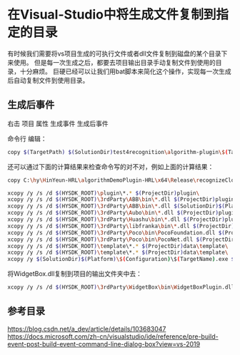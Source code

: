 # 在Visual-Studio中将生成文件复制到指定的目录

有时候我们需要将vs项目生成的可执行文件或者dll文件复制到磁盘的某个目录下来使用。
但是每一次生成之后，都要去项目输出目录手动复制文件到使用的目录，十分麻烦。
巨硬已经可以让我们用bat脚本来简化这个操作，实现每一次生成后自动复制文件到使用目录。

## 生成后事件

右击 项目 属性 生成事件 生成后事件

命令行 编辑：

```bash
copy $(TargetPath) $(SolutionDir)test4recognition\algorithm-plugin\$(TargetFileName)
```

还可以通过下面的计算结果来检查命令写的对不对，例如上面的计算结果：
```bash
copy C:\hy\HinYeun-HRL\algorithmDemoPlugin-HRL\x64\Release\recognizeCloseObjectPlugin.dll C:\hy\HinYeun-HRL\algorithmDemoPlugin-HRL\test4recognition\algorithm-plugin\recognizeCloseObjectPlugin.dll
```

```bash
xcopy /y /s /d $(HYSDK_ROOT)\plugin\*.* $(ProjectDir)plugin\
xcopy /y /s /d $(HYSDK_ROOT)\3rdParty\ABB\bin\*.dll $(ProjectDir)plugin\robot\ABBRobotPlugin\
xcopy /y /s /d $(HYSDK_ROOT)\3rdParty\ABB\bin\*.dll $(SolutionDir)$(Platform)\$(Configuration)\
xcopy /y /s /d $(HYSDK_ROOT)\3rdParty\Aubo\bin\*.dll $(ProjectDir)plugin\robot\AuboRobotPlugin\
xcopy /y /s /d $(HYSDK_ROOT)\3rdParty\Huashu\bin\*.dll $(ProjectDir)plugin\robot\HuashuRobotPlugin\
xcopy /y /s /d $(HYSDK_ROOT)\3rdParty\libfranka\bin\*.dll $(ProjectDir)plugin\robot\FrankaRobotPlugin\
xcopy /y /s /d $(HYSDK_ROOT)\3rdParty\Poco\bin\PocoFoundation.dll $(ProjectDir)plugin\robot\FrankaRobotPlugin\
xcopy /y /s /d $(HYSDK_ROOT)\3rdParty\Poco\bin\PocoNet.dll $(ProjectDir)plugin\robot\FrankaRobotPlugin\
xcopy /y /s /d $(HYSDK_ROOT)\template\*.* $(ProjectDir)data\template\
xcopy /y /s /d $(HYSDK_ROOT)\template\*.* $(ProjectDir)data\template\
xcopy /y $(SolutionDir)$(Platform)\$(Configuration)\$(TargetName).exe $(HYSDK_ROOT)\bin
```

将WidgetBox.dll复制到项目的输出文件夹中去：
```bash
xcopy /y /s /d $(HYSDK_ROOT)\3rdParty\WidgetBox\bin\WidgetBoxPlugin.dll $(SolutionDir)$(Platform)\$(Configuration)\
```

## 参考目录

https://blog.csdn.net/a_dev/article/details/103683047
https://docs.microsoft.com/zh-cn/visualstudio/ide/reference/pre-build-event-post-build-event-command-line-dialog-box?view=vs-2019
